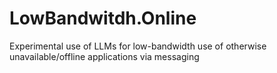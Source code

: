 # LowBandwitdh.Online
Experimental use of LLMs for low-bandwidth use of otherwise unavailable/offline applications via messaging
